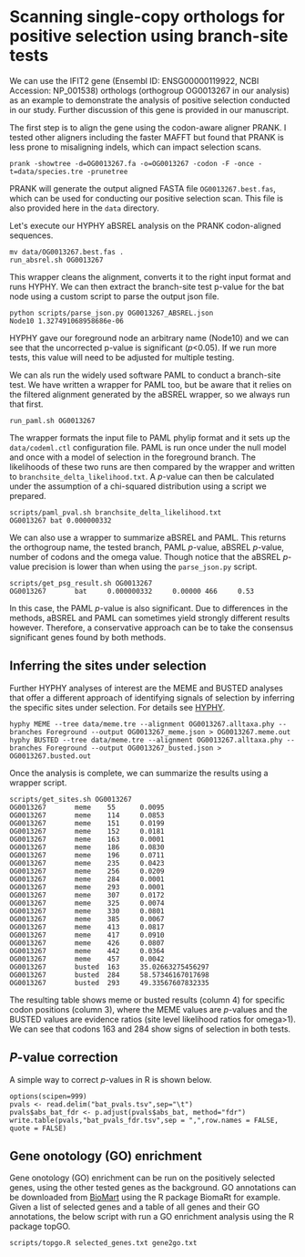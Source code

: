 # Scanning single-copy orthologs for positive selection using branch-site tests

We can use the IFIT2 gene (Ensembl ID: ENSG00000119922, NCBI Accession: NP_001538) orthologs (orthogroup OG0013267 in our analysis) as an example to demonstrate the analysis of positive selection conducted in our study. Further discussion of this gene is provided in our manuscript. 

The first step is to align the gene using the codon-aware aligner PRANK. I tested other aligners including the faster MAFFT but found that PRANK is less prone to misaligning indels, which can impact selection scans.

```
prank -showtree -d=OG0013267.fa -o=OG0013267 -codon -F -once -t=data/species.tre -prunetree
```

PRANK will generate the output aligned FASTA file `OG0013267.best.fas`, which can be used for conducting our positive selection scan. This file is also provided here in the `data` directory.

Let's execute our HYPHY aBSREL analysis on the PRANK codon-aligned sequences.

```
mv data/OG0013267.best.fas . 
run_absrel.sh OG0013267
```

This wrapper cleans the alignment, converts it to the right input format and runs HYPHY. We can then extract the branch-site test p-value for the bat node using a custom script to parse the output json file.
```
python scripts/parse_json.py OG0013267_ABSREL.json
Node10 1.327491068958686e-06
```
HYPHY gave our foreground node an arbitrary name (Node10) and we can see that the uncorrected p-value is significant (*p*<0.05). If we run more tests, this value will need to be adjusted for multiple testing.

We can als run the widely used software PAML to conduct a branch-site test. We have written a wrapper for PAML too, but be aware that it relies on the filtered alignment generated by the aBSREL wrapper, so we always run that first.

```
run_paml.sh OG0013267
```

The wrapper formats the input file to PAML phylip format and it sets up the `data/codeml.ctl` configuration file. PAML is run once under the null model and once with a model of selection in the foreground branch. The likelihoods of these two runs are then compared by the wrapper and written to `branchsite_delta_likelihood.txt`. A *p*-value can then be calculated under the assumption of a chi-squared distribution using a script we prepared.

```
scripts/paml_pval.sh branchsite_delta_likelihood.txt
OG0013267 bat 0.000000332
```

We can also use a wrapper to summarize aBSREL and PAML. This returns the orthogroup name, the tested branch, PAML *p*-value, aBSREL *p*-value, number of codons and the omega value. Though notice that the aBSREL *p*-value precision is lower than when using the `parse_json.py` script.

```
scripts/get_psg_result.sh OG0013267
OG0013267       bat     0.000000332     0.00000 466     0.53
```

In this case, the PAML *p*-value is also significant. Due to differences in the methods, aBSREL and PAML can sometimes yield strongly different results however. Therefore, a conservative approach can be to take the consensus significant genes found by both methods.

## Inferring the sites under selection

Further HYPHY analyses of interest are the MEME and BUSTED analyses that offer a different approach of identifying signals of selection by inferring the specific sites under selection. For details see [HYPHY](http://hyphy.org/).

```
hyphy MEME --tree data/meme.tre --alignment OG0013267.alltaxa.phy --branches Foreground --output OG0013267_meme.json > OG0013267.meme.out
hyphy BUSTED --tree data/meme.tre --alignment OG0013267.alltaxa.phy --branches Foreground --output OG0013267_busted.json > OG0013267.busted.out
```

Once the analysis is complete, we can summarize the results using a wrapper script.

```
scripts/get_sites.sh OG0013267
OG0013267       meme    55      0.0095
OG0013267       meme    114     0.0853
OG0013267       meme    151     0.0199
OG0013267       meme    152     0.0181
OG0013267       meme    163     0.0001
OG0013267       meme    186     0.0830
OG0013267       meme    196     0.0711
OG0013267       meme    235     0.0423
OG0013267       meme    256     0.0209
OG0013267       meme    284     0.0001
OG0013267       meme    293     0.0001
OG0013267       meme    307     0.0172
OG0013267       meme    325     0.0074
OG0013267       meme    330     0.0801
OG0013267       meme    385     0.0067
OG0013267       meme    413     0.0817
OG0013267       meme    417     0.0910
OG0013267       meme    426     0.0807
OG0013267       meme    442     0.0364
OG0013267       meme    457     0.0042
OG0013267       busted  163     35.02663275456297
OG0013267       busted  284     58.57346167017698
OG0013267       busted  293     49.33567607832335
```

The resulting table shows meme or busted results (column 4) for specific codon positions (column 3), where the MEME values are *p*-values and the BUSTED values are evidence ratios (site level likelihood ratios for omega>1). We can see that codons 163 and 284 show signs of selection in both tests.

## *P*-value correction

A simple way to correct *p*-values in R is shown below.
```
options(scipen=999)
pvals <- read.delim("bat_pvals.tsv",sep="\t")
pvals$abs_bat_fdr <- p.adjust(pvals$abs_bat, method="fdr")
write.table(pvals,"bat_pvals_fdr.tsv",sep = ",",row.names = FALSE, quote = FALSE)
```

## Gene onotology (GO) enrichment

Gene onotology (GO) enrichment can be run on the positively selected genes, using the other tested genes as the background. GO annotations can be downloaded from [BioMart](http://useast.ensembl.org/info/data/biomart/index.html) using the R package BiomaRt for example. Given a list of selected genes and a table of all genes and their GO annotations, the below script with run a GO enrichment analysis using the R package topGO.
```
scripts/topgo.R selected_genes.txt gene2go.txt
``` 
